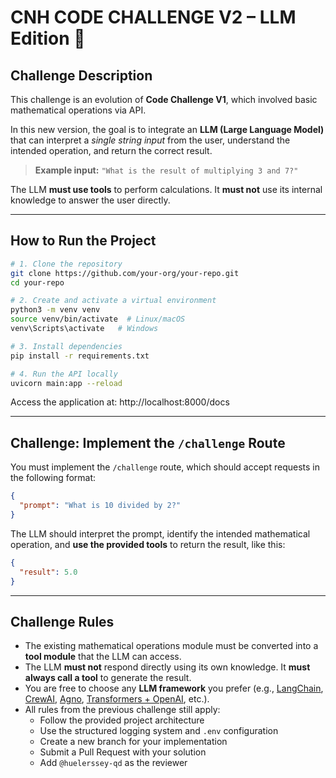 # CNH CODE CHALLENGE V2 – LLM Edition 🚀

## Challenge Description

This challenge is an evolution of **Code Challenge V1**, which involved basic mathematical operations via API.

In this new version, the goal is to integrate an **LLM (Large Language Model)** that can interpret a *single string input* from the user, understand the intended operation, and return the correct result.

> **Example input:** `"What is the result of multiplying 3 and 7?"`

The LLM **must use tools** to perform calculations. It **must not** use its internal knowledge to answer the user directly.

---

## How to Run the Project

```bash
# 1. Clone the repository
git clone https://github.com/your-org/your-repo.git
cd your-repo

# 2. Create and activate a virtual environment
python3 -m venv venv
source venv/bin/activate  # Linux/macOS
venv\Scripts\activate   # Windows

# 3. Install dependencies
pip install -r requirements.txt

# 4. Run the API locally
uvicorn main:app --reload
```

Access the application at: http://localhost:8000/docs

---

## Challenge: Implement the `/challenge` Route

You must implement the `/challenge` route, which should accept requests in the following format:

```json
{
  "prompt": "What is 10 divided by 2?"
}
```

The LLM should interpret the prompt, identify the intended mathematical operation, and **use the provided tools** to return the result, like this:

```json
{
  "result": 5.0
}
```

---

## Challenge Rules

- The existing mathematical operations module must be converted into a **tool module** that the LLM can access.
- The LLM **must not** respond directly using its own knowledge. It **must always call a tool** to generate the result.
- You are free to choose any **LLM framework** you prefer (e.g., [LangChain](https://docs.langchain.com/), [CrewAI](https://docs.crewai.com/), [Agno](https://docs.agno.io/), [Transformers + OpenAI](https://platform.openai.com/), etc.).
- All rules from the previous challenge still apply:
  - Follow the provided project architecture
  - Use the structured logging system and `.env` configuration
  - Create a new branch for your implementation
  - Submit a Pull Request with your solution
  - Add `@huelerssey-qd` as the reviewer
